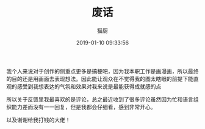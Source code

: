 ﻿---
layout: post
title: 废话
date: 2019-01-10 09:33:56
updated: 2019-01-10 09:33:56
comments: true
categories: [Text]
tags: [猫言猫语]
author: "猫厨"
description: ""
toc: true
---

<p>我个人来说对于创作的侧重点更多是搞梗吧，因为我本职工作是画漫画，所以最终的目的还是用画面去表现想法。因此能让观众在不觉得我的图太瞎眼的前提下能直观的感受到我想表达的气氛和效果对我来说是最能获得成就感的点</p> 
<p>所以关于反馈里我最喜欢的是评论，总之最近收到了很多评论虽然因为忙和语言组织能力差而没有一一回复，但是我都会仔细看，感到非常开心。</p> 
<p>以及谢谢给我打钱的大佬！</p>